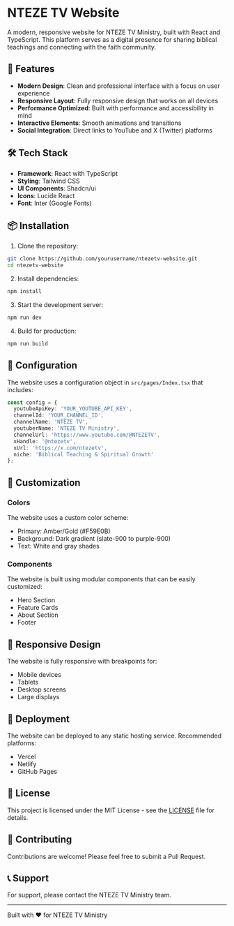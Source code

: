# NTEZE TV Website

A modern, responsive website for NTEZE TV Ministry, built with React and TypeScript. This platform serves as a digital presence for sharing biblical teachings and connecting with the faith community.

## 🚀 Features

- **Modern Design**: Clean and professional interface with a focus on user experience
- **Responsive Layout**: Fully responsive design that works on all devices
- **Performance Optimized**: Built with performance and accessibility in mind
- **Interactive Elements**: Smooth animations and transitions
- **Social Integration**: Direct links to YouTube and X (Twitter) platforms

## 🛠️ Tech Stack

- **Framework**: React with TypeScript
- **Styling**: Tailwind CSS
- **UI Components**: Shadcn/ui
- **Icons**: Lucide React
- **Font**: Inter (Google Fonts)

## 📦 Installation

1. Clone the repository:
```bash
git clone https://github.com/yourusername/ntezetv-website.git
cd ntezetv-website
```

2. Install dependencies:
```bash
npm install
```

3. Start the development server:
```bash
npm run dev
```

4. Build for production:
```bash
npm run build
```

## 🔧 Configuration

The website uses a configuration object in `src/pages/Index.tsx` that includes:

```typescript
const config = {
  youtubeApiKey: 'YOUR_YOUTUBE_API_KEY',
  channelId: 'YOUR_CHANNEL_ID',
  channelName: 'NTEZE TV',
  youtuberName: 'NTEZE TV Ministry',
  channelUrl: 'https://www.youtube.com/@NTEZETV',
  xHandle: '@ntezetv',
  xUrl: 'https://x.com/ntezetv',
  niche: 'Biblical Teaching & Spiritual Growth'
};
```

## 🎨 Customization

### Colors
The website uses a custom color scheme:
- Primary: Amber/Gold (#F59E0B)
- Background: Dark gradient (slate-900 to purple-900)
- Text: White and gray shades

### Components
The website is built using modular components that can be easily customized:
- Hero Section
- Feature Cards
- About Section
- Footer

## 📱 Responsive Design

The website is fully responsive with breakpoints for:
- Mobile devices
- Tablets
- Desktop screens
- Large displays

## 🚀 Deployment

The website can be deployed to any static hosting service. Recommended platforms:
- Vercel
- Netlify
- GitHub Pages

## 📄 License

This project is licensed under the MIT License - see the [LICENSE](LICENSE) file for details.

## 👥 Contributing

Contributions are welcome! Please feel free to submit a Pull Request.

## 📞 Support

For support, please contact the NTEZE TV Ministry team.

---

Built with ❤️ for NTEZE TV Ministry
